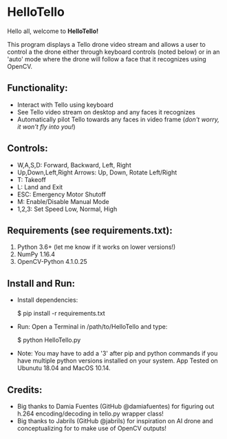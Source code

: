 # **HelloTello**

Hello all, welcome to **HelloTello!** 

This program displays a Tello drone video stream and allows a user to control a the drone either through keyboard controls (noted below) or in an 'auto' mode where the drone will follow a face that it recognizes using OpenCV. 

## **Functionality:**
- Interact with Tello using keyboard
- See Tello video stream on desktop and any faces it recognizes
- Automatically pilot Tello towards any faces in video frame (_don't worry, it won't fly into you!_)
    
## **Controls:**
- W,A,S,D: Forward, Backward, Left, Right
- Up,Down,Left,Right Arrows: Up, Down, Rotate Left/Right
- T: Takeoff
- L: Land and Exit
- ESC: Emergency Motor Shutoff
- M: Enable/Disable Manual Mode
- 1,2,3: Set Speed Low, Normal, High
    
## **Requirements (see requirements.txt):**
1. Python 3.6+ (let me know if it works on lower versions!)
2. NumPy 1.16.4
3. OpenCV-Python 4.1.0.25
    
## **Install and Run:**
- Install dependencies:
    
    $ pip install -r requirements.txt
    
- Run: Open a Terminal in /path/to/HelloTello and type:

    $ python HelloTello.py

- Note: You may have to add a '3' after pip and python commands if you have multiple python versions installed on your system. App Tested on Ubunutu 18.04 and MacOS 10.14.

## Credits:
- Big thanks to Damia Fuentes (GitHub @damiafuentes) for figuring out h.264 encoding/decoding in tello.py wrapper class!
- Big thanks to Jabrils (GitHub @jabrils) for inspiration on AI drone and conceptualizing for to make use of OpenCV outputs!
